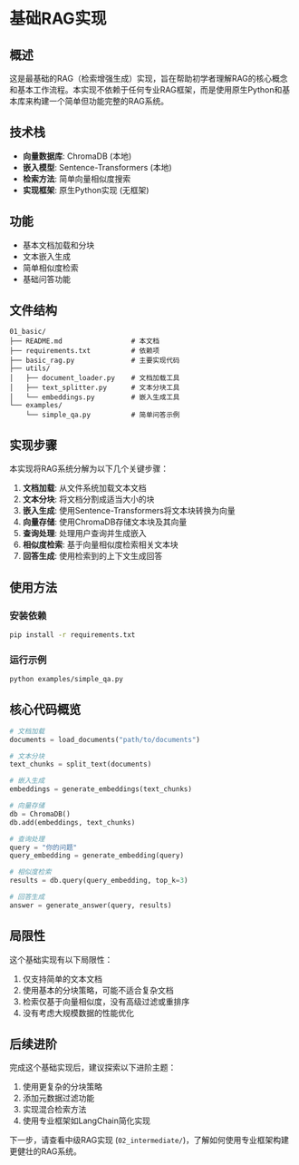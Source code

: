 # 基础RAG实现

## 概述

这是最基础的RAG（检索增强生成）实现，旨在帮助初学者理解RAG的核心概念和基本工作流程。本实现不依赖于任何专业RAG框架，而是使用原生Python和基本库来构建一个简单但功能完整的RAG系统。

## 技术栈

- **向量数据库**: ChromaDB (本地)
- **嵌入模型**: Sentence-Transformers (本地)
- **检索方法**: 简单向量相似度搜索
- **实现框架**: 原生Python实现 (无框架)

## 功能

- 基本文档加载和分块
- 文本嵌入生成
- 简单相似度检索
- 基础问答功能

## 文件结构

```
01_basic/
├── README.md                 # 本文档
├── requirements.txt          # 依赖项
├── basic_rag.py              # 主要实现代码
├── utils/
│   ├── document_loader.py    # 文档加载工具
│   ├── text_splitter.py      # 文本分块工具
│   └── embeddings.py         # 嵌入生成工具
└── examples/
    └── simple_qa.py          # 简单问答示例
```

## 实现步骤

本实现将RAG系统分解为以下几个关键步骤：

1. **文档加载**: 从文件系统加载文本文档
2. **文本分块**: 将文档分割成适当大小的块
3. **嵌入生成**: 使用Sentence-Transformers将文本块转换为向量
4. **向量存储**: 使用ChromaDB存储文本块及其向量
5. **查询处理**: 处理用户查询并生成嵌入
6. **相似度检索**: 基于向量相似度检索相关文本块
7. **回答生成**: 使用检索到的上下文生成回答

## 使用方法

### 安装依赖

```bash
pip install -r requirements.txt
```

### 运行示例

```bash
python examples/simple_qa.py
```

## 核心代码概览

```python
# 文档加载
documents = load_documents("path/to/documents")

# 文本分块
text_chunks = split_text(documents)

# 嵌入生成
embeddings = generate_embeddings(text_chunks)

# 向量存储
db = ChromaDB()
db.add(embeddings, text_chunks)

# 查询处理
query = "你的问题"
query_embedding = generate_embedding(query)

# 相似度检索
results = db.query(query_embedding, top_k=3)

# 回答生成
answer = generate_answer(query, results)
```

## 局限性

这个基础实现有以下局限性：

1. 仅支持简单的文本文档
2. 使用基本的分块策略，可能不适合复杂文档
3. 检索仅基于向量相似度，没有高级过滤或重排序
4. 没有考虑大规模数据的性能优化

## 后续进阶

完成这个基础实现后，建议探索以下进阶主题：

1. 使用更复杂的分块策略
2. 添加元数据过滤功能
3. 实现混合检索方法
4. 使用专业框架如LangChain简化实现

下一步，请查看中级RAG实现 (`02_intermediate/`)，了解如何使用专业框架构建更健壮的RAG系统。

